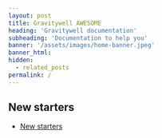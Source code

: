 ```yaml
---
layout: post
title: Gravitywell AWESOME
heading: 'Gravitywell documentation'
subheading: 'Documentation to help you'
banner: '/assets/images/home-banner.jpeg'
banner_html:
hidden:
  - related_posts
permalink: /
---
```


## New starters

- [New starters](/new-starters/)